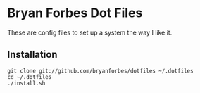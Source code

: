 Bryan Forbes Dot Files
======================

These are config files to set up a system the way I like it.

Installation
------------

	git clone git://github.com/bryanforbes/dotfiles ~/.dotfiles
	cd ~/.dotfiles
	./install.sh
